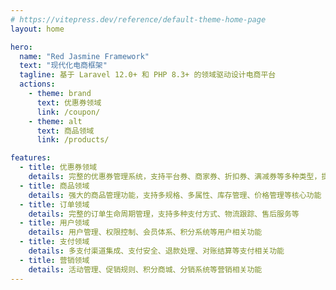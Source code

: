 ```yaml
---
# https://vitepress.dev/reference/default-theme-home-page
layout: home

hero:
  name: "Red Jasmine Framework"
  text: "现代化电商框架"
  tagline: 基于 Laravel 12.0+ 和 PHP 8.3+ 的领域驱动设计电商平台
  actions:
    - theme: brand
      text: 优惠券领域
      link: /coupon/
    - theme: alt
      text: 商品领域
      link: /products/

features:
  - title: 优惠券领域
    details: 完整的优惠券管理系统，支持平台券、商家券、折扣券、满减券等多种类型，提供灵活的发放策略和使用规则
  - title: 商品领域
    details: 强大的商品管理功能，支持多规格、多属性、库存管理、价格管理等核心功能
  - title: 订单领域
    details: 完整的订单生命周期管理，支持多种支付方式、物流跟踪、售后服务等
  - title: 用户领域
    details: 用户管理、权限控制、会员体系、积分系统等用户相关功能
  - title: 支付领域
    details: 多支付渠道集成、支付安全、退款处理、对账结算等支付相关功能
  - title: 营销领域
    details: 活动管理、促销规则、积分商城、分销系统等营销相关功能
---
```


